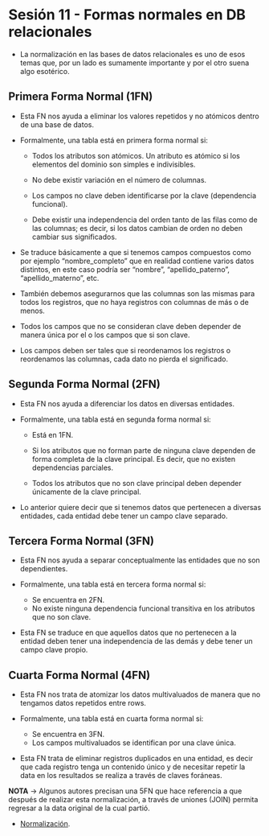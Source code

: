# Sesión 11 - Formas normales en DB relacionales

* La normalización en las bases de datos relacionales es uno de esos temas que, por un lado es sumamente importante y por el otro suena algo esotérico.

## Primera Forma Normal (1FN)

* Esta FN nos ayuda a eliminar los valores repetidos y no atómicos dentro de una base de datos.

* Formalmente, una tabla está en primera forma normal si:

    * Todos los atributos son atómicos. Un atributo es atómico si los elementos del dominio son simples e indivisibles.

    * No debe existir variación en el número de columnas.

    * Los campos no clave deben identificarse por la clave (dependencia funcional).

    * Debe existir una independencia del orden tanto de las filas como de las columnas; es decir, si los datos cambian de orden no deben cambiar sus significados.

* Se traduce básicamente a que si tenemos campos compuestos como por ejemplo “nombre_completo” que en realidad contiene varios datos distintos, en este caso podría ser “nombre”, “apellido_paterno”, “apellido_materno”, etc.

* También debemos asegurarnos que las columnas son las mismas para todos los registros, que no haya registros con columnas de más o de menos.

* Todos los campos que no se consideran clave deben depender de manera única por el o los campos que si son clave.

* Los campos deben ser tales que si reordenamos los registros o reordenamos las columnas, cada dato no pierda el significado.

## Segunda Forma Normal (2FN)

* Esta FN nos ayuda a diferenciar los datos en diversas entidades.

* Formalmente, una tabla está en segunda forma normal si:

    * Está en 1FN.

    * Si los atributos que no forman parte de ninguna clave dependen de forma completa de la clave principal. Es decir, que no existen dependencias parciales.

    * Todos los atributos que no son clave principal deben depender únicamente de la clave principal.

* Lo anterior quiere decir que si tenemos datos que pertenecen a diversas entidades, cada entidad debe tener un campo clave separado.

## Tercera Forma Normal (3FN)

* Esta FN nos ayuda a separar conceptualmente las entidades que no son dependientes.

* Formalmente, una tabla está en tercera forma normal si:

    * Se encuentra en 2FN.
    * No existe ninguna dependencia funcional transitiva en los atributos que no son clave.

* Esta FN se traduce en que aquellos datos que no pertenecen a la entidad deben tener una independencia de las demás y debe tener un campo clave propio.

## Cuarta Forma Normal (4FN)

* Esta FN nos trata de atomizar los datos multivaluados de manera que no tengamos datos repetidos entre rows.

* Formalmente, una tabla está en cuarta forma normal si:

    * Se encuentra en 3FN.
    * Los campos multivaluados se identifican por una clave única.

* Esta FN trata de eliminar registros duplicados en una entidad, es decir que cada registro tenga un contenido único y de necesitar repetir la data en los resultados se realiza a través de claves foráneas.

**NOTA** &rarr; Algunos autores precisan una 5FN que hace referencia a que después de realizar esta normalización, a través de uniones (JOIN) permita regresar a la data original de la cual partió.

* [Normalización](https://www.youtube.com/watch?v=UrYLYV7WSHM&ab_channel=channel5567 "Normalización").
